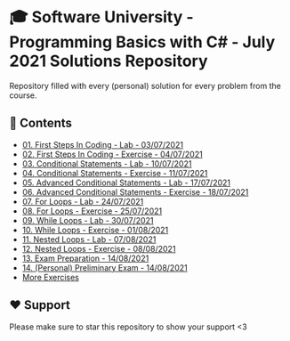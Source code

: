 # :mortar_board: Software University - Programming Basics with C# - July 2021 Solutions Repository
Repository filled with every (personal) solution for every problem from the course. 

## :orange_book: Contents 
* [01. First Steps In Coding - Lab - 03/07/2021](https://github.com/vassdeniss/softuni-programming-basics-cs-july-solutions/tree/master/01.FirstStepsInCoding) 
* [02. First Steps In Coding - Exercise - 04/07/2021](https://github.com/vassdeniss/softuni-programming-basics-cs-july-solutions/tree/master/02.FirstStepsInCodingExercise) 
* [03. Conditional Statements - Lab - 10/07/2021](https://github.com/vassdeniss/softuni-programming-basics-cs-july-solutions/tree/master/03.ConditionalStatements) 
* [04. Conditional Statements - Exercise - 11/07/2021](https://github.com/vassdeniss/softuni-programming-basics-cs-july-solutions/tree/master/04.ConditionalStatementsExercise) 
* [05. Advanced Conditional Statements - Lab - 17/07/2021](https://github.com/vassdeniss/softuni-programming-basics-cs-july-solutions/tree/master/05.AdvancedConditionalStatements) 
* [06. Advanced Conditional Statements - Exercise - 18/07/2021](https://github.com/vassdeniss/softuni-programming-basics-cs-july-solutions/tree/master/06.AdvancedConditionalStatementsExercise) 
* [07. For Loops - Lab - 24/07/2021](https://github.com/vassdeniss/softuni-programming-basics-cs-july-solutions/tree/master/07.ForLoops) 
* [08. For Loops - Exercise - 25/07/2021](https://github.com/vassdeniss/softuni-programming-basics-cs-july-solutions/tree/master/08.ForLoopsExercise) 
* [09. While Loops - Lab - 30/07/2021](https://github.com/vassdeniss/softuni-programming-basics-cs-july-solutions/tree/master/09.WhileLoops) 
* [10. While Loops - Exercise - 01/08/2021](https://github.com/vassdeniss/softuni-programming-basics-cs-july-solutions/tree/master/10.WhileLoopsExercise) 
* [11. Nested Loops - Lab - 07/08/2021](https://github.com/vassdeniss/softuni-programming-basics-cs-july-solutions/tree/master/11.NestedLoops) 
* [12. Nested Loops - Exercise - 08/08/2021](https://github.com/vassdeniss/softuni-programming-basics-cs-july-solutions/tree/master/12.NestedLoopsExercise) 
* [13. Exam Preparation - 14/08/2021](https://github.com/vassdeniss/softuni-programming-basics-cs-july-solutions/tree/master/13.ExamPreparation) 
* [14. (Personal) Preliminary Exam - 14/08/2021](https://github.com/vassdeniss/softuni-programming-basics-cs-july-solutions/tree/master/14.PreliminaryExam) 
* [More Exercises](https://github.com/vassdeniss/softuni-programming-basics-cs-july-solutions/tree/master/MoreExercises) 

## :heart: Support
Please make sure to star this repository to show your support <3